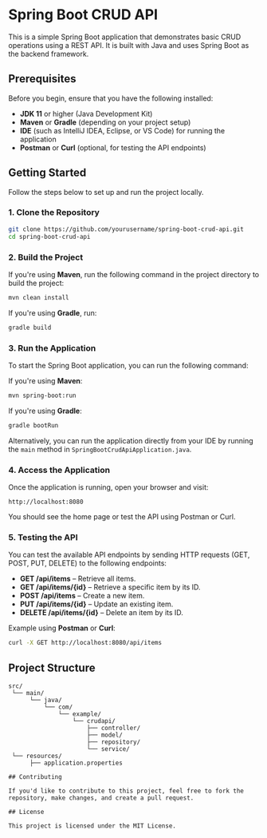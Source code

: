 
# Spring Boot CRUD API

This is a simple Spring Boot application that demonstrates basic CRUD operations using a REST API. It is built with Java and uses Spring Boot as the backend framework.

## Prerequisites

Before you begin, ensure that you have the following installed:

- **JDK 11** or higher (Java Development Kit)
- **Maven** or **Gradle** (depending on your project setup)
- **IDE** (such as IntelliJ IDEA, Eclipse, or VS Code) for running the application
- **Postman** or **Curl** (optional, for testing the API endpoints)

## Getting Started

Follow the steps below to set up and run the project locally.

### 1. Clone the Repository

```bash
git clone https://github.com/yourusername/spring-boot-crud-api.git
cd spring-boot-crud-api
```

### 2. Build the Project

If you're using **Maven**, run the following command in the project directory to build the project:

```bash
mvn clean install
```

If you're using **Gradle**, run:

```bash
gradle build
```

### 3. Run the Application

To start the Spring Boot application, you can run the following command:

If you're using **Maven**:

```bash
mvn spring-boot:run
```

If you're using **Gradle**:

```bash
gradle bootRun
```

Alternatively, you can run the application directly from your IDE by running the `main` method in `SpringBootCrudApiApplication.java`.

### 4. Access the Application

Once the application is running, open your browser and visit:

```url
http://localhost:8080
```

You should see the home page or test the API using Postman or Curl.

### 5. Testing the API

You can test the available API endpoints by sending HTTP requests (GET, POST, PUT, DELETE) to the following endpoints:

- **GET /api/items** – Retrieve all items.
- **GET /api/items/{id}** – Retrieve a specific item by its ID.
- **POST /api/items** – Create a new item.
- **PUT /api/items/{id}** – Update an existing item.
- **DELETE /api/items/{id}** – Delete an item by its ID.

Example using **Postman** or **Curl**:

```bash
curl -X GET http://localhost:8080/api/items
```

## Project Structure

```
src/
 └── main/
      └── java/
          └── com/
              └── example/
                  └── crudapi/
                      ├── controller/
                      ├── model/
                      ├── repository/
                      └── service/
 └── resources/
      ├── application.properties

## Contributing

If you'd like to contribute to this project, feel free to fork the repository, make changes, and create a pull request.

## License

This project is licensed under the MIT License.

